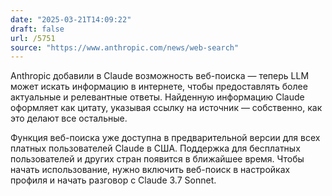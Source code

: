 ```yaml
---
date: "2025-03-21T14:09:22"
draft: false
url: /5751
source: "https://www.anthropic.com/news/web-search"
---
```


Anthropic добавили в Claude возможность веб-поиска — теперь LLM может искать информацию в интернете, чтобы предоставлять более актуальные и релевантные ответы. Найденную информацию Claude оформляет как цитату, указывая ссылку на источник — собственно, как это делают все остальные.

Функция веб-поиска уже доступна в предварительной версии для всех платных пользователей Claude в США. Поддержка для бесплатных пользователей и других стран появится в ближайшее время. Чтобы начать использование, нужно включить веб-поиск в настройках профиля и начать разговор с Claude 3.7 Sonnet.